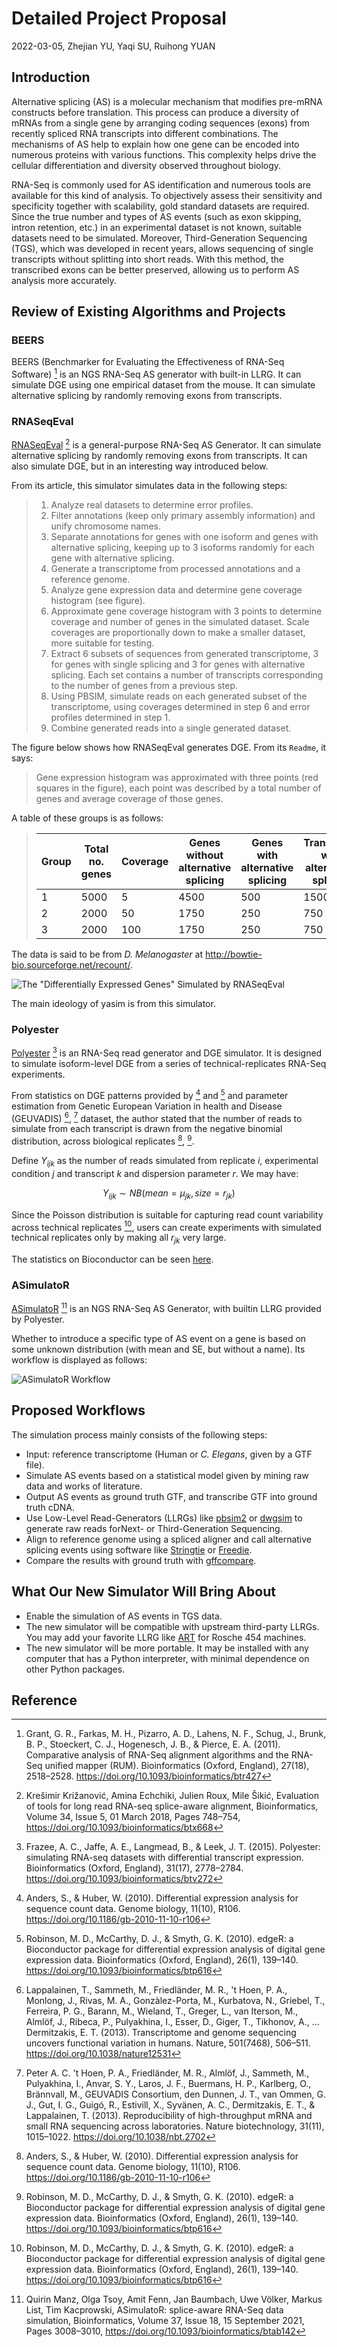 # Detailed Project Proposal

2022-03-05, Zhejian YU, Yaqi SU, Ruihong YUAN

## Introduction

Alternative splicing (AS) is a molecular mechanism that modifies pre-mRNA constructs before translation. This process can produce a diversity of mRNAs from a single gene by arranging coding sequences (exons) from recently spliced RNA transcripts into different combinations. The mechanisms of AS help to explain how one gene can be encoded into numerous proteins with various functions. This complexity helps drive the cellular differentiation and diversity observed throughout biology.

RNA-Seq is commonly used for AS identification and numerous tools are available for this kind of analysis. To objectively assess their sensitivity and specificity together with scalability, gold standard datasets are required. Since the true number and types of AS events (such as exon skipping, intron retention, etc.) in an experimental dataset is not known, suitable datasets need to be simulated. Moreover, Third-Generation Sequencing (TGS), which was developed in recent years, allows sequencing of single transcripts without splitting into short reads. With this method, the transcribed exons can be better preserved, allowing us to perform AS analysis more accurately.

## Review of Existing Algorithms and Projects

### BEERS

BEERS (Benchmarker for Evaluating the Effectiveness of RNA-Seq Software) [^Grant2011] is an NGS RNA-Seq AS generator with built-in LLRG. It can simulate DGE using one empirical dataset from the mouse. It can simulate alternative splicing by randomly removing exons from transcripts.

### RNASeqEval

[RNASeqEval](https://github.com/kkrizanovic/RNAseqEval) [^Krešimir2018] is a general-purpose RNA-Seq AS Generator. It can simulate alternative splicing by randomly removing exons from transcripts. It can also simulate DGE, but in an interesting way introduced below.

From its article, this simulator simulates data in the following steps:

> 1. Analyze real datasets to determine error profiles.
> 2. Filter annotations (keep only primary assembly information) and unify chromosome names.
> 3. Separate annotations for genes with one isoform and genes with alternative splicing, keeping up to 3 isoforms randomly for each gene with alternative splicing.
> 4. Generate a transcriptome from processed annotations and a reference genome.
> 5. Analyze gene expression data and determine gene coverage histogram (see figure).
> 6. Approximate gene coverage histogram with 3 points to determine coverage and number of genes in the simulated dataset. Scale coverages are proportionally down to make a smaller dataset, more suitable for testing.
> 7. Extract 6 subsets of sequences from generated transcriptome, 3 for genes with single splicing and 3 for genes with alternative splicing. Each set contains a number of transcripts corresponding to the number of genes from a previous step.
> 8. Using PBSIM, simulate reads on each generated subset of the transcriptome, using coverages determined in step 6 and error profiles determined in step 1.
> 9. Combine generated reads into a single generated dataset.

The figure below shows how RNASeqEval generates DGE. From its `Readme`, it says:

> Gene expression histogram was approximated with three points (red squares in the figure), each point was described by a total number of genes and average coverage of those genes.

A table of these groups is as follows:

> | Group | Total no. genes | Coverage | Genes without alternative splicing | Genes with alternative splicing | Transcripts with alternative splicing | Coverage for AS transcripts |
> | ----- | --------------- | -------- | ---------------------------------- | ------------------------------- | ------------------------------------- | --------------------------- |
> | 1     | 5000            | 5        | 4500                               | 500                             | 1500                                  | 2                           |
> | 2     | 2000            | 50       | 1750                               | 250                             | 750                                   | 15                          |
> | 3     | 2000            | 100      | 1750                               | 250                             | 750                                   | 30                          |

The data is said to be from _D. Melanogaster_ at <http://bowtie-bio.sourceforge.net/recount/>.

![The "Differentially Expressed Genes" Simulated by RNASeqEval](DGE-by-RNASeqEval.png)

The main ideology of yasim is from this simulator.

### Polyester

[Polyester](https://bioconductor.org/packages/release/bioc/html/polyester.html) [^Frazee2005] is an RNA-Seq read generator and DGE simulator. It is designed to simulate isoform-level DGE from a series of technical-replicates RNA-Seq experiments.

From statistics on DGE patterns provided by [^Anders2010] and [^Robinson2010] and parameter estimation from Genetic European Variation in health and Disease (GEUVADIS) [^Lappalainen2013], [^Peter2013] dataset, the author stated that the number of reads to simulate from each transcript is drawn from the negative binomial distribution, across biological replicates [^Anders2010], [^Robinson2010].

Define $Y_{ijk}$ as the number of reads simulated from replicate $i$, experimental condition $j$ and transcript $k$ and dispersion parameter $r$. We may have:

$$
Y_{ijk} \sim NB(mean = \mu_{jk}, size = r_{jk})
$$

Since the Poisson distribution is suitable for capturing read count variability across technical replicates [^Robinson2010], users can create experiments with simulated technical replicates only by making all $r_{jk}$ very large.

The statistics on Bioconductor can be seen [here](http://bioconductor.org/packages/stats/bioc/polyester/).

### ASimulatoR

[ASimulatoR](https://github.com/biomedbigdata/ASimulatoR) [^Quirin2021] is an NGS RNA-Seq AS Generator, with builtin LLRG provided by Polyester.

Whether to introduce a specific type of AS event on a gene is based on some unknown distribution (with mean and SE, but without a name). Its workflow is displayed as follows:

![ASimulatoR Workflow](ASimulatoR-workflow.jpeg)

## Proposed Workflows

The simulation process mainly consists of the following steps:

- Input: reference transcriptome (Human or _C. Elegans_, given by a GTF file).
- Simulate AS events based on a statistical model given by mining raw data and works of literature.
- Output AS events as ground truth GTF, and transcribe GTF into ground truth cDNA.
- Use Low-Level Read-Generators (LLRGs) like [pbsim2](https://github.com/yukiteruono/pbsim2) or [dwgsim](https://github.com/nh13/dwgsim) to generate raw reads forNext- or Third-Generation Sequencing.
- Align to reference genome using a spliced aligner and call alternative splicing events using software like [Stringtie](https://github.com/gpertea/stringtie) or [Freedie](http://github.com/vpc-ccg/freddie).
- Compare the results with ground truth with [gffcompare](https://github.com/gpertea/gffcompare).

## What Our New Simulator Will Bring About

- Enable the simulation of AS events in TGS data.
- The new simulator will be compatible with upstream third-party LLRGs. You may add your favorite LLRG like [ART](https://www.ncbi.nlm.nih.gov/pmc/articles/PMC3278762/) for Rosche 454 machines.
- The new simulator will be more portable. It may be installed with any computer that has a Python interpreter, with minimal dependence on other Python packages.

## Reference

[^Frazee2005]: Frazee, A. C., Jaffe, A. E., Langmead, B., & Leek, J. T. (2015). Polyester: simulating RNA-seq datasets with differential transcript expression. Bioinformatics (Oxford, England), 31(17), 2778–2784. <https://doi.org/10.1093/bioinformatics/btv272>

[^Anders2010]: Anders, S., & Huber, W. (2010). Differential expression analysis for sequence count data. Genome biology, 11(10), R106. <https://doi.org/10.1186/gb-2010-11-10-r106>

[^Robinson2010]: Robinson, M. D., McCarthy, D. J., & Smyth, G. K. (2010). edgeR: a Bioconductor package for differential expression analysis of digital gene expression data. Bioinformatics (Oxford, England), 26(1), 139–140. <https://doi.org/10.1093/bioinformatics/btp616>

[^Lappalainen2013]: Lappalainen, T., Sammeth, M., Friedländer, M. R., 't Hoen, P. A., Monlong, J., Rivas, M. A., Gonzàlez-Porta, M., Kurbatova, N., Griebel, T., Ferreira, P. G., Barann, M., Wieland, T., Greger, L., van Iterson, M., Almlöf, J., Ribeca, P., Pulyakhina, I., Esser, D., Giger, T., Tikhonov, A., … Dermitzakis, E. T. (2013). Transcriptome and genome sequencing uncovers functional variation in humans. Nature, 501(7468), 506–511. <https://doi.org/10.1038/nature12531>

[^Peter2013]: Peter A. C. 't Hoen, P. A., Friedländer, M. R., Almlöf, J., Sammeth, M., Pulyakhina, I., Anvar, S. Y., Laros, J. F., Buermans, H. P., Karlberg, O., Brännvall, M., GEUVADIS Consortium, den Dunnen, J. T., van Ommen, G. J., Gut, I. G., Guigó, R., Estivill, X., Syvänen, A. C., Dermitzakis, E. T., & Lappalainen, T. (2013). Reproducibility of high-throughput mRNA and small RNA sequencing across laboratories. Nature biotechnology, 31(11), 1015–1022. <https://doi.org/10.1038/nbt.2702>

[^Krešimir2018]: Krešimir Križanović, Amina Echchiki, Julien Roux, Mile Šikić, Evaluation of tools for long read RNA-seq splice-aware alignment, Bioinformatics, Volume 34, Issue 5, 01 March 2018, Pages 748–754, <https://doi.org/10.1093/bioinformatics/btx668>

[^Quirin2021]: Quirin Manz, Olga Tsoy, Amit Fenn, Jan Baumbach, Uwe Völker, Markus List, Tim Kacprowski, ASimulatoR: splice-aware RNA-Seq data simulation, Bioinformatics, Volume 37, Issue 18, 15 September 2021, Pages 3008–3010, <https://doi.org/10.1093/bioinformatics/btab142>

[^Grant2011]: Grant, G. R., Farkas, M. H., Pizarro, A. D., Lahens, N. F., Schug, J., Brunk, B. P., Stoeckert, C. J., Hogenesch, J. B., & Pierce, E. A. (2011). Comparative analysis of RNA-Seq alignment algorithms and the RNA-Seq unified mapper (RUM). Bioinformatics (Oxford, England), 27(18), 2518–2528. <https://doi.org/10.1093/bioinformatics/btr427>
